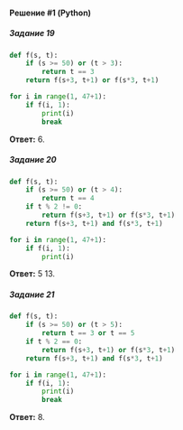 #### Решение #1 (Python)

##### Задание 19
```python
def f(s, t):
	if (s >= 50) or (t > 3):
		return t == 3
	return f(s+3, t+1) or f(s*3, t+1)

for i in range(1, 47+1):
	if f(i, 1):
		print(i)
		break
```

**Ответ:** 6.

##### Задание 20
```python
def f(s, t):
	if (s >= 50) or (t > 4):
		return t == 4
	if t % 2 != 0:
		return f(s+3, t+1) or f(s*3, t+1)
	return f(s+3, t+1) and f(s*3, t+1)

for i in range(1, 47+1):
	if f(i, 1):
		print(i)
```

**Ответ:** 5 13.

##### Задание 21
```python
def f(s, t):
	if (s >= 50) or (t > 5):
		return t == 3 or t == 5
	if t % 2 == 0:
		return f(s+3, t+1) or f(s*3, t+1)
	return f(s+3, t+1) and f(s*3, t+1)

for i in range(1, 47+1):
	if f(i, 1):
		print(i)
		break
```

**Ответ:** 8.
